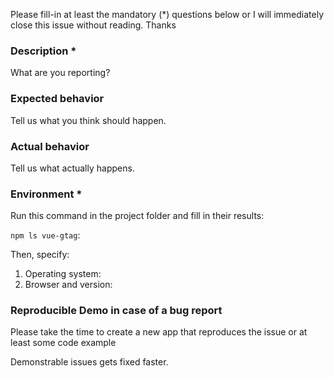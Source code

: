 
Please fill-in at least the mandatory (*) questions below or I will immediately close this issue without reading. Thanks


### Description *

What are you reporting?

### Expected behavior

Tell us what you think should happen.

### Actual behavior

Tell us what actually happens.

### Environment *

Run this command in the project folder and fill in their results:

`npm ls vue-gtag`: 

Then, specify:

1. Operating system:
2. Browser and version:

### Reproducible Demo in case of a bug report

Please take the time to create a new app that reproduces the issue or at least some code example

Demonstrable issues gets fixed faster.
